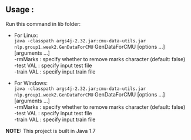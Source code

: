 ## Usage :

Run this command in lib folder:
 - For Linux: <br/>
	`java -classpath args4j-2.32.jar:cmu-data-utils.jar nlp.group1.week2.GenDataForCMU`
  GenDataForCMU [options ...] [arguments ...] </br>
 -rmMarks   : specify whether to remove marks character (default: false)  </br>
 -test VAL  : specify input test file  </br>
 -train VAL : specify input train file  </br>


 - For Windows: <br/>
	`java -classpath args4j-2.32.jar;cmu-data-utils.jar nlp.group1.week2.GenDataForCMU`
  GenDataForCMU [options ...] [arguments ...]  </br>
 -rmMarks   : specify whether to remove marks character (default: false)  </br>
 -test VAL  : specify input test file  </br>
 -train VAL : specify input train file  </br>

**NOTE:** This project is built in Java 1.7
